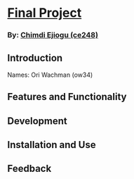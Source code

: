 # [Final Project](https://github.com/cejiogu/final_project)
### By: [Chimdi Ejiogu (ce248)](https://github.com/cejiogu/)

## Introduction
Names: Ori Wachman (ow34)

## Features and Functionality

## Development

## Installation and Use

## Feedback
